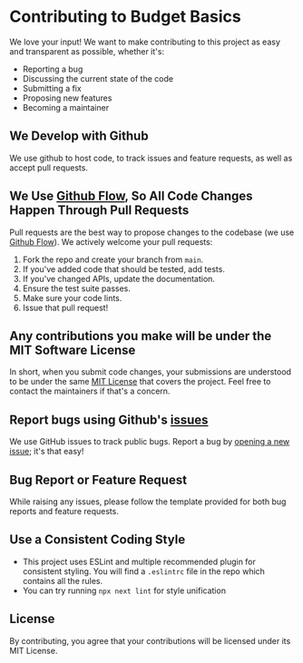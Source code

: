 # Contributing to Budget Basics

We love your input! We want to make contributing to this project as easy and transparent as possible, whether it's:

- Reporting a bug
- Discussing the current state of the code
- Submitting a fix
- Proposing new features
- Becoming a maintainer

## We Develop with Github

We use github to host code, to track issues and feature requests, as well as accept pull requests.

## We Use [Github Flow](https://guides.github.com/introduction/flow/index.html), So All Code Changes Happen Through Pull Requests

Pull requests are the best way to propose changes to the codebase (we use [Github Flow](https://guides.github.com/introduction/flow/index.html)). We actively welcome your pull requests:

1. Fork the repo and create your branch from `main`.
2. If you've added code that should be tested, add tests.
3. If you've changed APIs, update the documentation.
4. Ensure the test suite passes.
5. Make sure your code lints.
6. Issue that pull request!

## Any contributions you make will be under the MIT Software License

In short, when you submit code changes, your submissions are understood to be under the same [MIT License](http://choosealicense.com/licenses/mit/) that covers the project. Feel free to contact the maintainers if that's a concern.

## Report bugs using Github's [issues](https://github.com/CivicDataLab/oci-assam-frontend/issues)

We use GitHub issues to track public bugs. Report a bug by [opening a new issue](); it's that easy!

## Bug Report or Feature Request

While raising any issues, please follow the template provided for both bug reports and feature requests.

## Use a Consistent Coding Style

- This project uses ESLint and multiple recommended plugin for consistent styling. You will find a `.eslintrc` file in the repo which contains all the rules.
- You can try running `npx next lint` for style unification

## License

By contributing, you agree that your contributions will be licensed under its MIT License.